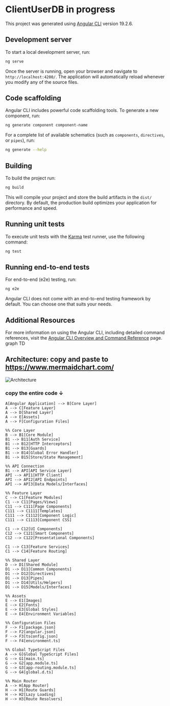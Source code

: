 # ClientUserDB in progress

This project was generated using [Angular CLI](https://github.com/angular/angular-cli) version 19.2.6.

## Development server

To start a local development server, run:

```bash
ng serve
```

Once the server is running, open your browser and navigate to `http://localhost:4200/`. The application will automatically reload whenever you modify any of the source files.

## Code scaffolding

Angular CLI includes powerful code scaffolding tools. To generate a new component, run:

```bash
ng generate component component-name
```

For a complete list of available schematics (such as `components`, `directives`, or `pipes`), run:

```bash
ng generate --help
```

## Building

To build the project run:

```bash
ng build
```

This will compile your project and store the build artifacts in the `dist/` directory. By default, the production build optimizes your application for performance and speed.

## Running unit tests

To execute unit tests with the [Karma](https://karma-runner.github.io) test runner, use the following command:

```bash
ng test
```

## Running end-to-end tests

For end-to-end (e2e) testing, run:

```bash
ng e2e
```

Angular CLI does not come with an end-to-end testing framework by default. You can choose one that suits your needs.

## Additional Resources

For more information on using the Angular CLI, including detailed command references, visit the [Angular CLI Overview and Command Reference](https://angular.dev/tools/cli) page.
graph TD

## Architecture: copy and paste to https://www.mermaidchart.com/

<img src="/Architecture.svg" title="Architecture" />&nbsp;

### copy the entire code &#8595;

    A[Angular Application] --> B[Core Layer]
    A --> C[Feature Layer]
    A --> D[Shared Layer]
    A --> E[Assets]
    A --> F[Configuration Files]

    %% Core Layer
    B --> B1[Core Module]
    B1 --> B11[Auth Service]
    B1 --> B12[HTTP Interceptors]
    B1 --> B13[Guards]
    B1 --> B14[Global Error Handler]
    B1 --> B15[Store/State Management]
    
    %% API Connection
    B1 --> API[API Service Layer]
    API --> API1[HTTP Client]
    API --> API2[API Endpoints]
    API --> API3[Data Models/Interfaces]
    
    %% Feature Layer
    C --> C1[Feature Modules]
    C1 --> C11[Pages/Views]
    C11 --> C111[Page Components]
    C111 --> C1111[Templates]
    C111 --> C1112[Component Logic]
    C111 --> C1113[Component CSS]
    
    C1 --> C12[UI Components]
    C12 --> C121[Smart Components]
    C12 --> C122[Presentational Components]
    
    C1 --> C13[Feature Services]
    C1 --> C14[Feature Routing]
    
    %% Shared Layer
    D --> D1[Shared Module]
    D1 --> D11[Common Components]
    D1 --> D12[Directives]
    D1 --> D13[Pipes]
    D1 --> D14[Utils/Helpers]
    D1 --> D15[Models/Interfaces]
    
    %% Assets
    E --> E1[Images]
    E --> E2[Fonts]
    E --> E3[Global Styles]
    E --> E4[Environment Variables]
    
    %% Configuration Files
    F --> F1[package.json]
    F --> F2[angular.json]
    F --> F3[tsconfig.json]
    F --> F4[environment.ts]
    
    %% Global TypeScript Files
    A --> G[Global TypeScript Files]
    G --> G1[main.ts]
    G --> G2[app.module.ts]
    G --> G3[app-routing.module.ts]
    G --> G4[global.d.ts]
    
    %% Main Router
    A --> H[App Router]
    H --> H1[Route Guards]
    H --> H2[Lazy Loading]
    H --> H3[Route Resolvers]
